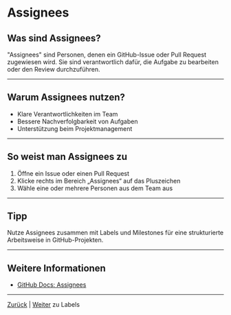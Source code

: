 # Assignees

## Was sind Assignees?

"Assignees" sind Personen, denen ein GitHub-Issue oder Pull Request zugewiesen wird. Sie sind verantwortlich dafür, die Aufgabe zu bearbeiten oder den Review durchzuführen.

---

## Warum Assignees nutzen?

- Klare Verantwortlichkeiten im Team
- Bessere Nachverfolgbarkeit von Aufgaben
- Unterstützung beim Projektmanagement

---

## So weist man Assignees zu

1. Öffne ein Issue oder einen Pull Request
2. Klicke rechts im Bereich „Assignees“ auf das Pluszeichen
3. Wähle eine oder mehrere Personen aus dem Team aus

---

## Tipp

Nutze Assignees zusammen mit Labels und Milestones für eine strukturierte Arbeitsweise in GitHub-Projekten.

---

## Weitere Informationen

- [GitHub Docs: Assignees](https://docs.github.com/de/issues/tracking-your-work-with-issues/using-issues/assigning-issues-and-pull-requests-to-other-github-users)

---

[Zurück](../README.md) | [Weiter](../04-labels/README.md) zu Labels
